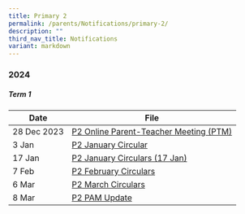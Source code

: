 ```yaml
---
title: Primary 2
permalink: /parents/Notifications/primary-2/
description: ""
third_nav_title: Notifications
variant: markdown
---
```

### **2024**

##### Term 1

| Date| File | 
| -------- | -------- |
|28 Dec 2023|[P2 Online Parent-Teacher Meeting (PTM)](/files/Notification%202024/P2/RGPS_N24_P2_001.pdf)|
|3 Jan|[P2 January Circular](/files/Notification%202024/P2/RGPS_N24_P2_002_P2_January_Circulars.pdf)|
|17 Jan|[P2 January Circulars (17 Jan)](/files/Notification%202024/P2/RGPS_N24_P2_004_P2_January_Circulars__17_January_.pdf)|
|7 Feb|[P2 February Circulars](/files/Notification%202024/P2/RGPS_N24_P2_005_P2_February_Circulars.pdf)|
|6 Mar|[P2 March Circulars](/files/Notification%202024/P2/P2__March_Circulars.pdf)|
|8 Mar|[P2 PAM Update](/files/Notification%202024/P2/Term_1_P2_PAM_Update_2024.pdf)|